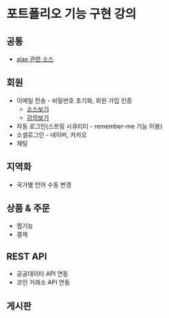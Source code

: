 # 포트폴리오 기능 구현 강의

## 공통
- [ajax 관련 소스]()
  
## 회원

- 이메일 전송 - 비밀번호 초기화, 회원 가입 인증
    - [소스보기](https://github.com/yonggyo1125/lecture_portfolio/tree/member-email)
    - [강의보기](https://github.com/yonggyo1125/lecture_portfolio/blob/member-email/MEMBER_EMAIL.md)
- 자동 로그인(스프링 시큐리티 - remember-me 기능 이용)
- 소셜로그인 - 네이버, 카카오
- 채팅

## 지역화
- 국가별 언어 수동 변경

## 상품 & 주문 
- 찜기능
- 결제

## REST API 
- 공공데이터 API 연동
- 코인 거래소 API 연동

## 게시판
